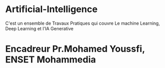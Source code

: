 # Artificial-Intelligence
C'est un ensemble de Travaux Pratiques qui couvre Le machine Learning, Deep Learning et l'IA Generative

# Encadreur Pr.Mohamed Youssfi, ENSET Mohammedia

